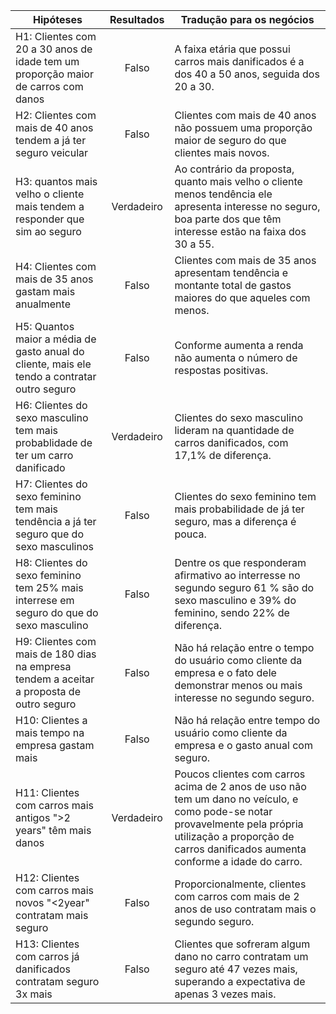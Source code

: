 | **Hipóteses** | **Resultados** | **Tradução para os negócios** |
|-------------|:-------:|-------   |
| H1: Clientes com 20 a 30 anos de idade tem um proporção maior de carros com danos | Falso |A faixa etária que possui carros mais danificados é a dos 40 a 50 anos, seguida dos 20 a 30.|
| H2: Clientes com mais de 40 anos tendem a já ter seguro veicular | Falso | Clientes com mais de 40 anos não possuem uma proporção maior de seguro do que clientes mais novos.|
| H3: quantos mais velho o cliente mais tendem a responder que sim ao seguro | Verdadeiro | Ao contrário da proposta, quanto mais velho o cliente menos tendência ele apresenta interesse no seguro, boa parte dos que têm interesse estão na faixa dos 30 a 55. |
| H4: Clientes com mais de 35 anos gastam mais anualmente  | Falso |Clientes com mais de 35 anos apresentam tendência e montante total de gastos maiores do que aqueles com menos.|
| H5: Quantos maior a média de gasto anual do cliente, mais ele tendo a contratar outro seguro | Falso | Conforme aumenta a renda não aumenta o número de respostas positivas. |
| H6: Clientes do sexo masculino tem mais probablidade de ter um carro danificado | Verdadeiro | Clientes do sexo masculino lideram na quantidade de carros danificados, com 17,1% de diferença. |
| H7: Clientes do sexo feminino tem mais tendência a já ter seguro que do sexo masculinos | Falso | Clientes do sexo feminino tem mais probabilidade de já ter seguro, mas a diferença é pouca.|
| H8: Clientes do sexo feminino tem 25% mais interrese em seguro do que do sexo masculino | Falso | Dentre os que responderam afirmativo ao interresse no segundo seguro 61 % são do sexo masculino e 39% do feminino, sendo 22% de diferença. |
| H9: Clientes com mais de 180 dias na empresa tendem a aceitar a proposta de outro seguro | Falso | Não há relação entre o tempo do usuário como cliente da empresa e o fato dele demonstrar menos ou mais interesse no segundo seguro. |
| H10: Clientes a mais tempo na empresa gastam mais | Falso| Não há relação entre tempo do usuário como cliente da empresa e o gasto anual com seguro. |
| H11: Clientes com carros mais antigos ">2 years" têm mais danos | Verdadeiro | Poucos clientes com carros acima de 2 anos de uso não tem um dano no veículo, e como pode-se notar provavelmente pela própria utilização a proporção de carros danificados aumenta conforme a idade do carro. |
| H12: Clientes com carros mais novos "<2year" contratam mais seguro | Falso | Proporcionalmente, clientes com carros com mais de 2 anos de uso contratam mais o segundo seguro. |
| H13: Clientes com carros já danificados contratam seguro 3x mais  |  Falso | Clientes que sofreram algum dano no carro contratam um seguro até 47 vezes mais, superando a expectativa de apenas 3 vezes mais.  |